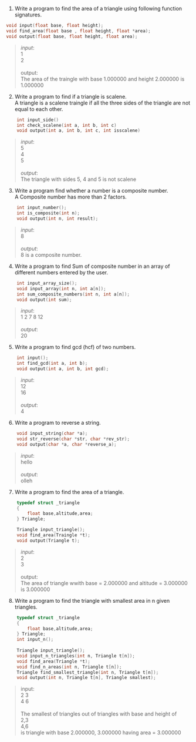1. Write a program to find the area of a triangle using following function signatures. 

```c
void input(float base, float height); 
void find_area(float base , float height, float *area); 
void output(float base, float height, float area); 
```
>*input*:<br>1<br>2<br><br>output:<br>The area of the traingle with base 1.000000 and height 2.000000 is 1.000000 


2. Write a program to find if a triangle is scalene.<br>
    A triangle is a scalene traingle if all the three sides of the triangle are not equal to each other. 

```c
    int input_side()
    int check_scalene(int a, int b, int c)
    void output(int a, int b, int c, int isscalene)
```

>*input*:<br>5<br>4<br>5<br><br>*output*:<br>The triangle with sides 5, 4 and 5 is not scalene

3. Write a program find whether a number is a composite number.<br>
   A Composite number has more than 2 factors.

```c
    int input_number(); 
    int is_composite(int n); 
    void output(int n, int result);
```
>*input*:<br>8<br><br>*output*:<br>8 is a composite number.

4. Write a program to find Sum of composite number in an array of different numbers entered by the user. 

```c
    int input_array_size(); 
    void input_array(int n, int a[n]); 
    int sum_composite_numbers(int n, int a[n]); 
    void output(int sum); 
```

>*input*:<br>1 2 7 8 12<br><br>*output*:<br>20 

5. Write a program to find gcd (hcf) of two numbers. 

```c
    int input(); 
    int find_gcd(int a, int b); 
    void output(int a, int b, int gcd);
```
>*input*:<br>12<br>16<br><br>*output*:<br>4


6. Write a program to reverse a string. 

```c
    void input_string(char *a);
    void str_reverse(char *str, char *rev_str);
    void output(char *a, char *reverse_a);
```

>*input*:<br>hello<br><br>*output*:<br>olleh

7. Write a program to find the area of a triangle.

```c
    typedef struct _triangle 
    { 
        float base,altitude,area; 
    } Triangle; 

    Triangle input_triangle(); 
    void find_area(Traingle *t);
    void output(Triangle t);
```

>*input*:<br>2<br>3<br><br>output:<br>The area of triangle wwith base = 2.000000 and altitude = 3.000000 is 3.000000 

8. Write a program to find the triangle with smallest area in n given triangles. 

```c
    typedef struct _triangle 
    { 
        float base,altitude,area; 
    } Triangle; 
    int input_n();
    
    Triangle input_triangle(); 
    void input_n_triangles(int n, Triangle t[n]); 
    void find_area(Triangle *t);
    void find_n_areas(int n, Triangle t[n]); 
    Triangle find_smallest_triangle(int n, Triangle t[n]);
    void output(int n, Triangle t[n], Triangle smallest);
```

>input:<br>2 3<br>4 6<br><br>The smallest of triangles out of triangles with base and height of<br>2,3<br>4,6<br>is triangle with base 2.000000, 3.000000 having area = 3.000000
